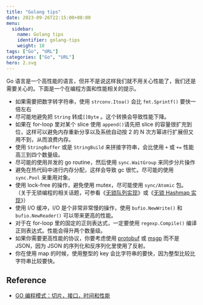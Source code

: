 ```yaml
---
title: "Golang tips"
date: 2023-09-26T22:15:00+08:00
menu:
  sidebar:
    name: Golang tips
    identifier: golang-tips
    weight: 10
tags: ["Go", "URL"]
categories: ["Go", "URL"]
hero: 2.svg
---
```


Go 语言是一个高性能的语言，但并不是说这样我们就不用关心性能了，我们还是需要关心的。下面是一个在编程方面和性能相关的提示。

- 如果需要把数字转字符串，使用 `strconv.Itoa()` 会比 `fmt.Sprintf()` 要快一倍左右
- 尽可能地避免把 `String` 转成`[]Byte` 。这个转换会导致性能下降。
- 如果在 for-loop 里对某个 slice 使用 `append()`请先把 slice 的容量很扩充到位，这样可以避免内存重新分享以及系统自动按 2 的 N 次方幂进行扩展但又用不到，从而浪费内存。
- 使用 `StringBuffer` 或是 `StringBuild` 来拼接字符串，会比使用 `+` 或 `+=` 性能高三到四个数量级。
- 尽可能的使用并发的 go routine，然后使用 `sync.WaitGroup` 来同步分片操作
- 避免在热代码中进行内存分配，这样会导致 gc 很忙。尽可能的使用 `sync.Pool` 来重用对象。
- 使用 lock-free 的操作，避免使用 mutex，尽可能使用 `sync/Atomic` 包。 （关于无锁编程的相关话题，可参看《[无锁队列实现](https://coolshell.cn/articles/8239.html)》或《[无锁 Hashmap 实现](https://coolshell.cn/articles/9703.html)》）
- 使用 I/O 缓冲，I/O 是个非常非常慢的操作，使用 `bufio.NewWrite()` 和 `bufio.NewReader()` 可以带来更高的性能。
- 对于在 for-loop 里的固定的正则表达式，一定要使用 `regexp.Compile()` 编译正则表达式。性能会得升两个数量级。
- 如果你需要更高性能的协议，你要考虑使用 [protobuf](https://github.com/golang/protobuf) 或 [msgp](https://github.com/tinylib/msgp) 而不是 JSON，因为 JSON 的序列化和反序列化里使用了反射。
- 你在使用 map 的时候，使用整型的 key 会比字符串的要快，因为整型比较比字符串比较要快。

## Reference

- [GO 编程模式：切片，接口，时间和性能](https://coolshell.cn/articles/21128.html)
